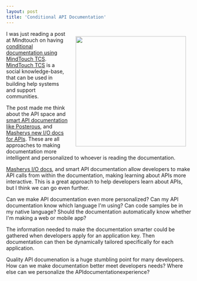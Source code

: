 ```yaml
---
layout: post
title: 'Conditional API Documentation'
---
```

<img style="padding: 15px;" src="http://kinlane-productions.s3.amazonaws.com/api-evangelist/mindtouch-logo.png" alt="" width="300" align="right" />I was just reading a post at Mindtouch on having <a title="conditional documentation using Mindtouch TCS" href="http://www.mindtouch.com/blog/2011/08/22/having-conditional-documentation-using-mindtouch-tcs/">conditional documentation using MindTouch TCS</a>. <a title="MindTouch TCS" href="http://www.mindtouch.com/products/mindtouch_tcs">MindTouch TCS</a> is a social knowledge-base, that can be used in building help systems and support communities.<p></p>
The post made me think about the API space and <a title="smart API documentation like Posterous" href="http://blog.apievangelist.com/2011/06/17/deploying-smarter-api-documentation/">smart API documentation like Posterous</a>, and <a title="Masherys new I/O docs" href="http://blog.apievangelist.com/2011/08/02/mashery-open-sources-their-api-io-docs/">Masherys new I/O docs for APIs</a>. These are all approaches to making documentation more intelligent and personalized to whoever is reading the documentation.<p></p>
<a title="Masherys I/O docs" href="http://blog.programmableweb.com/2011/07/26/mashery-delivers-smarter-api-documentation/">Masherys I/O docs</a>, and smart API documentation allow developers to make API calls from within the documentation, making learning about APIs more interactive. This is a great approach to help developers learn about APIs, but I think we can go even further.<p></p>
Can we make API documentation even more personalized? Can my API documentation know which language I'm using? Can code samples be in my native language? Should the documentation automatically know whether I'm making a web or mobile app?<p></p>
The information needed to make the documentation smarter could be gathered when developers apply for an application key. Then documentation can then be dynamically tailored specifically for each application.<p></p>
Quality API documenation is a huge stumbling point for many developers. How can we make documentation better meet developers needs? Where else can we personalize the APIdocumentationexperience?
